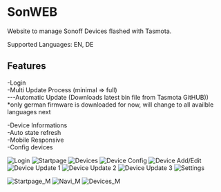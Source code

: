 # SonWEB
Website to manage Sonoff Devices flashed with Tasmota.

Supported Languages: EN, DE

## Features
-Login   
-Multi Update Process (minimal => full)   
---Automatic Update (Downloads latest bin file from Tasmota GitHUB))    
*only german firmware is downloaded for now, will change to all availble languages next   

-Device Informations   
-Auto state refresh   
-Mobile Responsive   
-Config devices   


![Login](https://raw.githubusercontent.com/reloxx13/reloxx13.github.io/master/media/sonweb/readme/0.png)
![Startpage](https://raw.githubusercontent.com/reloxx13/reloxx13.github.io/master/media/sonweb/readme/1.png)
![Devices](https://raw.githubusercontent.com/reloxx13/reloxx13.github.io/master/media/sonweb/readme/2.png)
![Device Config](https://raw.githubusercontent.com/reloxx13/reloxx13.github.io/master/media/sonweb/readme/2_1.png)
![Device Add/Edit](https://raw.githubusercontent.com/reloxx13/reloxx13.github.io/master/media/sonweb/readme/3.png)
![Device Update 1](https://raw.githubusercontent.com/reloxx13/reloxx13.github.io/master/media/sonweb/readme/4.png)
![Device Update 2](https://raw.githubusercontent.com/reloxx13/reloxx13.github.io/master/media/sonweb/readme/5.png)
![Device Update 3](https://raw.githubusercontent.com/reloxx13/reloxx13.github.io/master/media/sonweb/readme/6.png)
![Settings](https://raw.githubusercontent.com/reloxx13/reloxx13.github.io/master/media/sonweb/readme/7.png)
   
![Startpage_M](https://raw.githubusercontent.com/reloxx13/reloxx13.github.io/master/media/sonweb/readme/m1.png)
![Navi_M](https://raw.githubusercontent.com/reloxx13/reloxx13.github.io/master/media/sonweb/readme/m2.png)
![Devices_M](https://raw.githubusercontent.com/reloxx13/reloxx13.github.io/master/media/sonweb/readme/m3.png)
